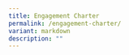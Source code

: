 ```yaml
---
title: Engagement Charter
permalink: /engagement-charter/
variant: markdown
description: ""
---
```

